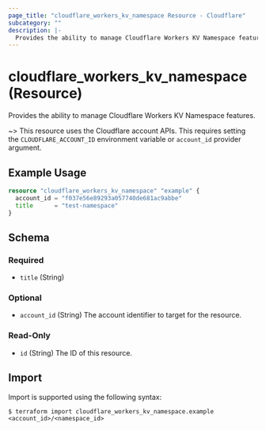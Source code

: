 ```yaml
---
page_title: "cloudflare_workers_kv_namespace Resource - Cloudflare"
subcategory: ""
description: |-
  Provides the ability to manage Cloudflare Workers KV Namespace features.
---
```


# cloudflare_workers_kv_namespace (Resource)

Provides the ability to manage Cloudflare Workers KV Namespace features.

~> This resource uses the Cloudflare account APIs. This requires setting the
`CLOUDFLARE_ACCOUNT_ID` environment variable or `account_id` provider argument.

## Example Usage

```terraform
resource "cloudflare_workers_kv_namespace" "example" {
  account_id = "f037e56e89293a057740de681ac9abbe"
  title      = "test-namespace"
}
```

<!-- schema generated by tfplugindocs -->
## Schema

### Required

- `title` (String)

### Optional

- `account_id` (String) The account identifier to target for the resource.

### Read-Only

- `id` (String) The ID of this resource.

## Import

Import is supported using the following syntax:

```shell
$ terraform import cloudflare_workers_kv_namespace.example <account_id>/<namespace_id>
```
